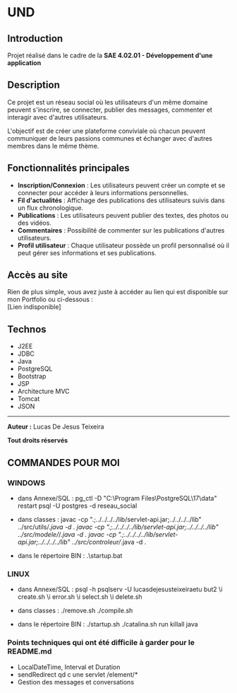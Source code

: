 # UND

## Introduction

Projet réalisé dans le cadre de la **SAE 4.02.01 - Développement d'une application**

## Description

Ce projet est un réseau social où les utilisateurs d'un même domaine peuvent s'inscrire, se connecter, publier des messages, commenter et interagir avec d'autres utilisateurs. 

L'objectif est de créer une plateforme conviviale où chacun peuvent communiquer de leurs passions communes et échanger avec d'autres membres dans le même thème.

## Fonctionnalités principales

- **Inscription/Connexion** : Les utilisateurs peuvent créer un compte et se connecter pour accéder à leurs informations personnelles.
- **Fil d'actualités** : Affichage des publications des utilisateurs suivis dans un flux chronologique.
- **Publications** : Les utilisateurs peuvent publier des textes, des photos ou des vidéos.
- **Commentaires** : Possibilité de commenter sur les publications d'autres utilisateurs.
- **Profil utilisateur** : Chaque utilisateur possède un profil personnalisé où il peut gérer ses informations et ses publications.

## Accès au site

Rien de plus simple, vous avez juste à accéder au lien qui est disponible sur mon Portfolio ou ci-dessous :  \
[Lien indisponible]

## Technos

- J2EE
- JDBC
- Java
- PostgreSQL
- Bootstrap
- JSP
- Architecture MVC
- Tomcat
- JSON

---

**__Auteur :__** Lucas De Jesus Teixeira

**Tout droits réservés**

## COMMANDES POUR MOI 

### WINDOWS
- dans Annexe/SQL : 
pg_ctl -D "C:\Program Files\PostgreSQL\17\data" restart
psql -U postgres -d reseau_social

- dans classes : 
javac -cp ".;../../../../lib/servlet-api.jar;../../../../lib" ../src/utils/*.java -d .
javac -cp ".;../../../../lib/servlet-api.jar;../../../../lib" ../src/modele/*/*.java -d .
javac -cp ".;../../../../lib/servlet-api.jar;../../../../lib" ../src/controleur/*.java -d .

- dans le répertoire BIN : 
.\startup.bat

### LINUX
- dans Annexe/SQL : 
psql -h psqlserv -U lucasdejesusteixeiraetu but2
\i create.sh
\i error.sh
\i select.sh
\i delete.sh

- dans classes :
./remove.sh
./compile.sh

- dans le répertoire BIN : 
./startup.sh
./catalina.sh run
killall java

### Points techniques qui ont été difficile à garder pour le README.md

- LocalDateTime, Interval et Duration
- sendRedirect qd c une servlet /element/*
- Gestion des messages et conversations